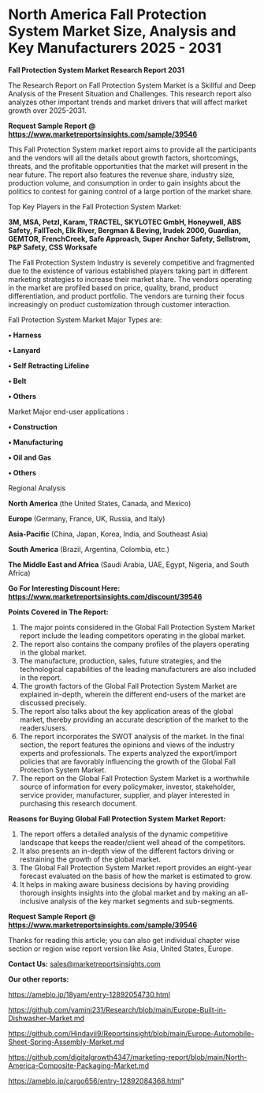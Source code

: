 # North America Fall Protection System Market Size, Analysis and Key Manufacturers 2025 - 2031

<strong>Fall Protection System Market Research Report 2031</strong>

The Research Report on Fall Protection System Market is a Skillful and Deep Analysis of the Present Situation and Challenges. This research report also analyzes other important trends and market drivers that will affect market growth over 2025-2031.

<strong>Request Sample Report @ <a href=https://www.marketreportsinsights.com/sample/39546>https://www.marketreportsinsights.com/sample/39546</a></strong>

This Fall Protection System market report aims to provide all the participants and the vendors will all the details about growth factors, shortcomings, threats, and the profitable opportunities that the market will present in the near future. The report also features the revenue share, industry size, production volume, and consumption in order to gain insights about the politics to contest for gaining control of a large portion of the market share.

Top Key Players in the Fall Protection System Market:

<strong>3M, MSA, Petzl, Karam, TRACTEL, SKYLOTEC GmbH, Honeywell, ABS Safety, FallTech, Elk River, Bergman & Beving, Irudek 2000, Guardian, GEMTOR, FrenchCreek, Safe Approach, Super Anchor Safety, Sellstrom, P&P Safety, CSS Worksafe</strong>

The Fall Protection System Industry is severely competitive and fragmented due to the existence of various established players taking part in different marketing strategies to increase their market share. The vendors operating in the market are profiled based on price, quality, brand, product differentiation, and product portfolio. The vendors are turning their focus increasingly on product customization through customer interaction.

Fall Protection System Market Major Types are:

<strong>•  Harness

•  Lanyard  

•  Self Retracting Lifeline

•  Belt

•  Others</strong>

Market Major end-user applications :

<strong>•  Construction

•  Manufacturing

•  Oil and Gas

•  Others</strong>

Regional Analysis

</u><strong><b>North America</b></strong> (the United States, Canada, and Mexico)

<strong><b>Europe </b></strong>(Germany, France, UK, Russia, and Italy)

<strong><b>Asia-Pacific</b></strong> (China, Japan, Korea, India, and Southeast Asia)

<strong><b>South America</b></strong> (Brazil, Argentina, Colombia, etc.)

<strong><b>The Middle East and Africa</b></strong> (Saudi Arabia, UAE, Egypt, Nigeria, and South Africa)

<strong>Go For Interesting Discount Here: <a href=https://www.marketreportsinsights.com/discount/39546>https://www.marketreportsinsights.com/discount/39546</a></strong>

<strong>Points Covered in The Report:</strong>
<ol>
  <li>The major points considered in the Global Fall Protection System Market report include the leading competitors operating in the global market.</li>
  <li>The report also contains the company profiles of the players operating in the global market.</li>
  <li>The manufacture, production, sales, future strategies, and the technological capabilities of the leading manufacturers are also included in the report.</li>
  <li>The growth factors of the Global Fall Protection System Market are explained in-depth, wherein the different end-users of the market are discussed precisely.</li>
  <li>The report also talks about the key application areas of the global market, thereby providing an accurate description of the market to the readers/users.</li>
  <li>The report incorporates the SWOT analysis of the market. In the final section, the report features the opinions and views of the industry experts and professionals. The experts analyzed the export/import policies that are favorably influencing the growth of the Global Fall Protection System Market.</li>
  <li>The report on the Global Fall Protection System Market is a worthwhile source of information for every policymaker, investor, stakeholder, service provider, manufacturer, supplier, and player interested in purchasing this research document.</li>
</ol>
<strong>Reasons for Buying Global Fall Protection System Market Report:</strong>

<ol>
  <li>The report offers a detailed analysis of the dynamic competitive landscape that keeps the reader/client well ahead of the competitors.</li>
  <li>It also presents an in-depth view of the different factors driving or restraining the growth of the global market.</li>
  <li>The Global Fall Protection System Market report provides an eight-year forecast evaluated on the basis of how the market is estimated to grow.</li>
  <li>It helps in making aware business decisions by having providing thorough insights insights into the global market and by making an all-inclusive analysis of the key market segments and sub-segments.</li>
</ol>
<strong>Request Sample Report @ <a href=https://www.marketreportsinsights.com/sample/39546>https://www.marketreportsinsights.com/sample/39546</a></strong>


Thanks for reading this article; you can also get individual chapter wise section or region wise report version like Asia, United States, Europe.

<strong>Contact Us:</strong>
sales@marketreportsinsights.com

<strong>Our other reports:</strong>

<a href=https://ameblo.jp/18yam/entry-12892054730.html>https://ameblo.jp/18yam/entry-12892054730.html</a>

<a href=https://github.com/yamini231/Research/blob/main/Europe-Built-in-Dishwasher-Market.md>https://github.com/yamini231/Research/blob/main/Europe-Built-in-Dishwasher-Market.md</a>

<a href=https://github.com/Hindavii9/Reportsinsight/blob/main/Europe-Automobile-Sheet-Spring-Assembly-Market.md>https://github.com/Hindavii9/Reportsinsight/blob/main/Europe-Automobile-Sheet-Spring-Assembly-Market.md</a>

<a href=https://github.com/digitalgrowth4347/marketing-report/blob/main/North-America-Composite-Packaging-Market.md>https://github.com/digitalgrowth4347/marketing-report/blob/main/North-America-Composite-Packaging-Market.md</a>

<a href=https://ameblo.jp/cargo656/entry-12892084368.html>https://ameblo.jp/cargo656/entry-12892084368.html</a>"
